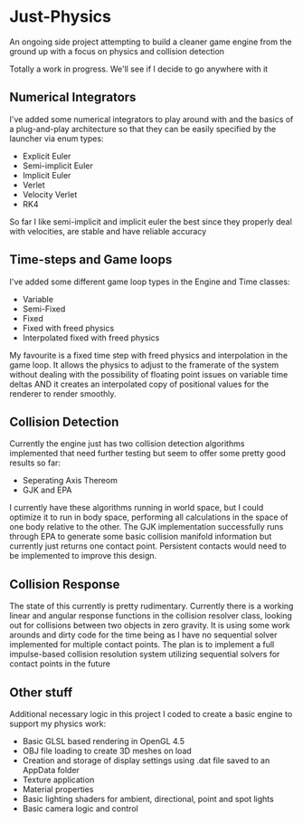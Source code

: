 # Just-Physics
An ongoing side project attempting to build a cleaner game engine from the ground up with a focus on physics and collision detection

Totally a work in progress. We'll see if I decide to go anywhere with it


## Numerical Integrators
I've added some numerical integrators to play around with and the basics 
of a plug-and-play architecture so that they can be easily specified by 
the launcher via enum types:
- Explicit Euler
- Semi-implicit Euler
- Implicit Euler
- Verlet
- Velocity Verlet
- RK4

So far I like semi-implicit and implicit euler the best since they 
properly deal with velocities, are stable and have reliable accuracy

## Time-steps and Game loops
I've added some different game loop types in the Engine and Time classes:
- Variable
- Semi-Fixed
- Fixed
- Fixed with freed physics
- Interpolated fixed with freed physics

My favourite is a fixed time step with freed physics and interpolation in the game loop. It allows the physics to adjust to the framerate of the system without dealing with the possibility of floating point issues on variable time deltas AND it creates an interpolated copy of positional values for the renderer to render smoothly.

## Collision Detection
Currently the engine just has two collision detection algorithms implemented that need further testing but seem to offer some pretty good results so far:
- Seperating Axis Thereom
- GJK and EPA

I currently have these algorithms running in world space, but I could optimize it to run in body space, performing all calculations in the space of one body relative to the other. The GJK implementation successfully runs through EPA to generate some basic collision manifold information but currently just returns one contact point. Persistent contacts would need to be implemented to improve this design.

## Collision Response
The state of this currently is pretty rudimentary. Currently there is a working linear and angular response functions in the collision resolver class, looking out for collisions between two objects in zero gravity. It is using some work arounds and dirty code for the time being as I have no sequential solver implemented for multiple contact points.
The plan is to implement a full impulse-based collision resolution system utilizing sequential solvers for contact points in the future

## Other stuff
Additional necessary logic in this project I coded to create a basic engine to support my physics work:
- Basic GLSL based rendering in OpenGL 4.5
- OBJ file loading to create 3D meshes on load
- Creation and storage of display settings using .dat file saved to an AppData folder
- Texture application
- Material properties
- Basic lighting shaders for ambient, directional, point and spot lights
- Basic camera logic and control
